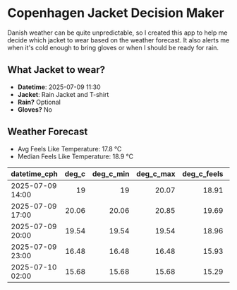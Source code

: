 
# Copenhagen Jacket Decision Maker

Danish weather can be quite unpredictable, so I created this app to help me decide which jacket to wear based on the weather forecast. 
It also alerts me when it's cold enough to bring gloves or when I should be ready for rain.

## What Jacket to wear?

- **Datetime**: 2025-07-09 11:30
- **Jacket**: Rain Jacket and T-shirt
- **Rain?** Optional
- **Gloves?** No

## Weather Forecast
- Avg Feels Like Temperature: 17.8 °C
- Median Feels Like Temperature: 18.9 °C

| datetime_cph     |   deg_c |   deg_c_min |   deg_c_max |   deg_c_feels | weather   | wind   | rain   |
|:-----------------|--------:|------------:|------------:|--------------:|:----------|:-------|:-------|
| 2025-07-09 14:00 |   19    |       19    |       20.07 |         18.91 | Rain      | Low    | Low    |
| 2025-07-09 17:00 |   20.06 |       20.06 |       20.85 |         19.69 | Rain      | Low    | Low    |
| 2025-07-09 20:00 |   19.54 |       19.54 |       19.54 |         18.96 | Clouds    | Low    | None   |
| 2025-07-09 23:00 |   16.48 |       16.48 |       16.48 |         15.93 | Clouds    | Low    | None   |
| 2025-07-10 02:00 |   15.68 |       15.68 |       15.68 |         15.29 | Clouds    | Low    | None   |
        